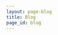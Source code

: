 ```yaml
---
layout: page-blog
title: Blog
page_id: blog
---
```


<!-- This content is not injected into the template -->
<!-- This is just a placeholder for content injected by wordpress elsewhere -->
